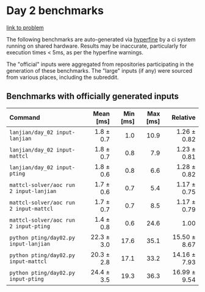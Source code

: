 # Day 2 benchmarks

[link to problem](http://adventofcode.com/2022/day/2)

The following benchmarks are auto-generated via [hyperfine](https://github.com/sharkdp/hyperfine) by a ci system running on shared hardware. Results may be inaccurate, particularly for execution times < 5ms, as per the hyperfine warnings.

The "official" inputs were aggregated from repositories participating in the generation of these benchmarks. The "large" inputs (if any) were sourced from various places, including the subreddit.

## Benchmarks with officially generated inputs
| Command | Mean [ms] | Min [ms] | Max [ms] | Relative |
|:---|---:|---:|---:|---:|
| `lanjian/day_02 input-lanjian` | 1.8 ± 0.7 | 1.0 | 10.9 | 1.26 ± 0.82 |
| `lanjian/day_02 input-mattcl` | 1.8 ± 0.7 | 0.8 | 7.9 | 1.23 ± 0.81 |
| `lanjian/day_02 input-pting` | 1.8 ± 0.6 | 0.8 | 6.6 | 1.28 ± 0.82 |
| `mattcl-solver/aoc run 2 input-lanjian` | 1.7 ± 0.6 | 0.7 | 5.4 | 1.17 ± 0.75 |
| `mattcl-solver/aoc run 2 input-mattcl` | 1.7 ± 0.7 | 0.7 | 8.5 | 1.17 ± 0.79 |
| `mattcl-solver/aoc run 2 input-pting` | 1.4 ± 0.8 | 0.6 | 24.6 | 1.00 |
| `python pting/day02.py input-lanjian` | 22.3 ± 3.0 | 17.6 | 35.1 | 15.50 ± 8.67 |
| `python pting/day02.py input-mattcl` | 20.3 ± 2.8 | 17.1 | 33.2 | 14.16 ± 7.93 |
| `python pting/day02.py input-pting` | 24.4 ± 3.5 | 19.3 | 36.3 | 16.99 ± 9.54 |
